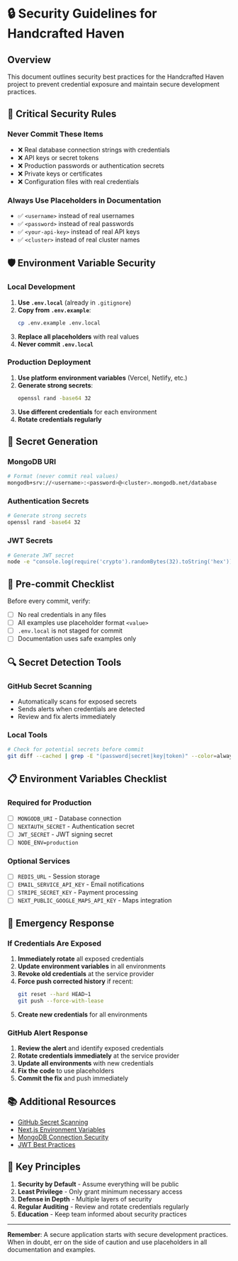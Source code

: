 # 🔒 Security Guidelines for Handcrafted Haven

## Overview
This document outlines security best practices for the Handcrafted Haven project to prevent credential exposure and maintain secure development practices.

## 🚨 Critical Security Rules

### Never Commit These Items
- ❌ Real database connection strings with credentials
- ❌ API keys or secret tokens
- ❌ Production passwords or authentication secrets
- ❌ Private keys or certificates
- ❌ Configuration files with real credentials

### Always Use Placeholders in Documentation
- ✅ `<username>` instead of real usernames
- ✅ `<password>` instead of real passwords  
- ✅ `<your-api-key>` instead of real API keys
- ✅ `<cluster>` instead of real cluster names

## 🛡️ Environment Variable Security

### Local Development
1. **Use `.env.local`** (already in `.gitignore`)
2. **Copy from `.env.example`**:
   ```bash
   cp .env.example .env.local
   ```
3. **Replace all placeholders** with real values
4. **Never commit `.env.local`**

### Production Deployment
1. **Use platform environment variables** (Vercel, Netlify, etc.)
2. **Generate strong secrets**:
   ```bash
   openssl rand -base64 32
   ```
3. **Use different credentials** for each environment
4. **Rotate credentials regularly**

## 🔐 Secret Generation

### MongoDB URI
```bash
# Format (never commit real values)
mongodb+srv://<username>:<password>@<cluster>.mongodb.net/database
```

### Authentication Secrets
```bash
# Generate strong secrets
openssl rand -base64 32
```

### JWT Secrets
```bash
# Generate JWT secret
node -e "console.log(require('crypto').randomBytes(32).toString('hex'))"
```

## 🚫 Pre-commit Checklist

Before every commit, verify:
- [ ] No real credentials in any files
- [ ] All examples use placeholder format `<value>`
- [ ] `.env.local` is not staged for commit
- [ ] Documentation uses safe examples only

## 🔍 Secret Detection Tools

### GitHub Secret Scanning
- Automatically scans for exposed secrets
- Sends alerts when credentials are detected
- Review and fix alerts immediately

### Local Tools
```bash
# Check for potential secrets before commit
git diff --cached | grep -E "(password|secret|key|token)" --color=always
```

## 📋 Environment Variables Checklist

### Required for Production
- [ ] `MONGODB_URI` - Database connection
- [ ] `NEXTAUTH_SECRET` - Authentication secret
- [ ] `JWT_SECRET` - JWT signing secret
- [ ] `NODE_ENV=production`

### Optional Services
- [ ] `REDIS_URL` - Session storage
- [ ] `EMAIL_SERVICE_API_KEY` - Email notifications
- [ ] `STRIPE_SECRET_KEY` - Payment processing
- [ ] `NEXT_PUBLIC_GOOGLE_MAPS_API_KEY` - Maps integration

## 🚨 Emergency Response

### If Credentials Are Exposed
1. **Immediately rotate** all exposed credentials
2. **Update environment variables** in all environments
3. **Revoke old credentials** at the service provider
4. **Force push corrected history** if recent:
   ```bash
   git reset --hard HEAD~1
   git push --force-with-lease
   ```
5. **Create new credentials** for all environments

### GitHub Alert Response
1. **Review the alert** and identify exposed credentials
2. **Rotate credentials immediately** at the service provider
3. **Update all environments** with new credentials
4. **Fix the code** to use placeholders
5. **Commit the fix** and push immediately

## 📚 Additional Resources

- [GitHub Secret Scanning](https://docs.github.com/en/code-security/secret-scanning)
- [Next.js Environment Variables](https://nextjs.org/docs/basic-features/environment-variables)
- [MongoDB Connection Security](https://docs.mongodb.com/manual/security/)
- [JWT Best Practices](https://auth0.com/blog/a-look-at-the-latest-draft-for-jwt-bcp/)

## 🎯 Key Principles

1. **Security by Default** - Assume everything will be public
2. **Least Privilege** - Only grant minimum necessary access
3. **Defense in Depth** - Multiple layers of security
4. **Regular Auditing** - Review and rotate credentials regularly
5. **Education** - Keep team informed about security practices

---

**Remember**: A secure application starts with secure development practices. When in doubt, err on the side of caution and use placeholders in all documentation and examples.
